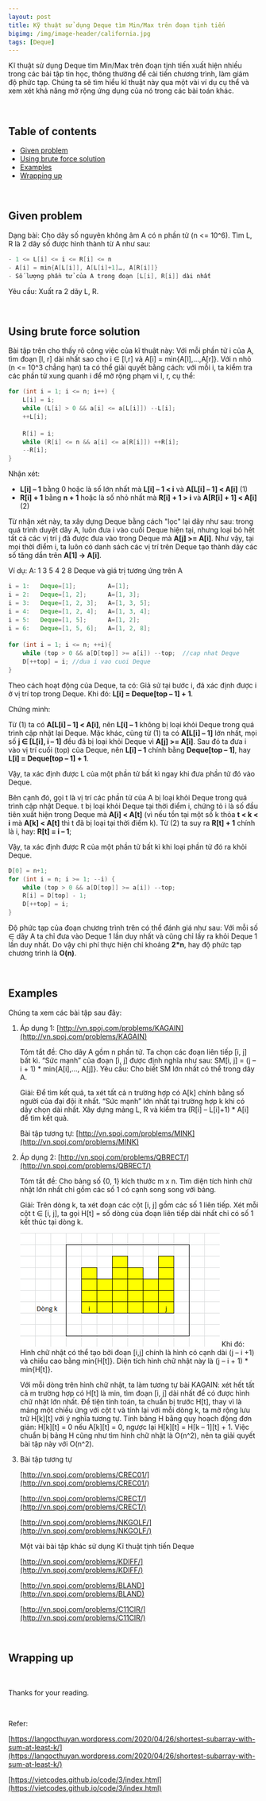 ```yaml
---
layout: post
title: Kỹ thuật sử dụng Deque tìm Min/Max trên đoạn tịnh tiến
bigimg: /img/image-header/california.jpg
tags: [Deque]
---
```


Kĩ thuật sử dụng Deque tìm Min/Max trên đoạn tịnh tiến xuất hiện nhiều trong các bài tập tin học, thông thường để cải tiến chương trình, làm giảm độ phức tạp. Chúng ta sẽ tìm hiểu kĩ thuật này qua một vài ví dụ cụ thể và xem xét khả năng mở rộng ứng dụng của nó trong các bài toán khác.

<br>

## Table of contents
- [Given problem](#given-problem)
- [Using brute force solution](#using-brute-force-solution)
- [Examples](#examples)
- [Wrapping up](#wrapping-up)


<br>

## Given problem

Dạng bài: Cho dãy số nguyên không âm A có n phần tử (n <= 10^6). Tìm L, R là 2 dãy số được hình thành từ A như sau:

```java
- 1 <= L[i] <= i <= R[i] <= n
- A[i] = min{A[L[i]], A[L[i]+1]…, A[R[i]]}
- Số lượng phần tử của A trong đoạn [L[i], R[i]] dài nhất
```

Yêu cầu: Xuất ra 2 dãy L, R.

<br>

## Using brute force solution

Bài tập trên cho thấy rõ công việc của kĩ thuật này: Với mỗi phần tử i của A, tìm đoạn [l, r] dài nhất sao cho i ∈ [l,r] và A[i] = min{A[l],…,A[r]}. Với n nhỏ (n <= 10^3 chẳng hạn) ta có thể giải quyết bằng cách: với mỗi i, ta kiểm tra các phần tử xung quanh i để mở rộng phạm vi l, r, cụ thể:

```java
for (int i = 1; i <= n; i++) {
    L[i] = i;
    while (L[i] > 0 && a[i] <= a[L[i]]) --L[i];
    ++L[i];

    R[i] = i;
    while (R[i] <= n && a[i] <= a[R[i]]) ++R[i];
    --R[i];
}
```

Nhận xét:
- **L[i] – 1** bằng 0 hoặc là số lớn nhất mà **L[i] – 1 < i** và **A[L[i] – 1] < A[i]** (1)
- **R[i] + 1**  bằng **n + 1** hoặc là số nhỏ nhất mà **R[i] + 1 > i** và **A[R[i] + 1] < A[i]** (2)

Từ nhận xét này, ta xây dựng Deque bằng cách "lọc" lại dãy như sau: trong quá trình duyệt dãy A, luôn đưa i vào cuối Deque hiện tại, nhưng loại bỏ hết tất cả các vị trí j đã được đưa vào trong Deque mà **A[j] >= A[i]**. Như vậy, tại mọi thời điểm i, ta luôn có danh sách các vị trí trên Deque tạo thành dãy các số tăng dần trên **A[1] -> A[i]**.

Ví dụ: A: 1 3 5 4 2 8 Deque và giá trị tương ứng trên A

```java
i = 1:   Deque=[1];         A=[1];
i = 2:   Deque=[1, 2];      A=[1, 3];
i = 3:   Deque=[1, 2, 3];   A=[1, 3, 5];
i = 4:   Deque=[1, 2, 4];   A=[1, 3, 4];
i = 5:   Deque=[1, 5];      A=[1, 2];
i = 6:   Deque=[1, 5, 6];   A=[1, 2, 8];

for (int i = 1; i <= n; ++i){
    while (top > 0 && a[D[top]] >= a[i]) --top;  //cap nhat Deque
    D[++top] = i; //dua i vao cuoi Deque
}
```

Theo cách hoạt động của Deque, ta có: Giả sử tại bước i, đã xác định được i ở vị trí top trong Deque. Khi đó: **L[i] = Deque[top – 1] + 1**.

Chứng minh:

Từ (1) ta có **A[L[i] – 1] < A[i]**, nên **L[i] – 1** không bị loại khỏi Deque trong quá trình cập nhật lại Deque. Mặc khác, cũng từ (1) ta có **A[L[i] – 1]** lớn nhất, mọi số **j ∈ [L[i], i – 1]** đều đã bị loại khỏi Deque vì **A[j] >= A[i]**. Sau đó ta đưa i vào vị trí cuối (top) của Deque, nên **L[i] – 1** chính bằng **Deque[top – 1]**, hay **L[i] = Deque[top – 1] + 1**.

Vậy, ta xác định được L của một phần tử bất kì ngay khi đưa phần tử đó vào Deque.

Bên cạnh đó, gọi t là vị trí các phần tử của A bị loại khỏi Deque trong quá trình cập nhật Deque. t bị loại khỏi Deque tại thời điểm i, chứng tỏ i là số đầu tiên xuất hiện trong Deque mà **A[i] < A[t]** (vì nếu tồn tại một số k thỏa **t < k < i** mà **A[k] < A[t]** thì t đã bị loại tại thời điểm k). Từ (2) ta suy ra **R[t] + 1** chính là i, hay: **R[t] = i – 1**;

Vậy, ta xác định được R của một phần tử bất kì khi loại phần tử đó ra khỏi Deque.

```java
D[0] = n+1;
for (int i = n; i >= 1; --i) {
    while (top > 0 && a[D[top]] >= a[i]) --top;
    R[i] = D[top] - 1;
    D[++top] = i;
}
```

Độ phức tạp của đoạn chương trình trên có thể đánh giá như sau: Với mỗi số ∈ dãy A ta chỉ đưa vào Deque 1 lần duy nhất và cũng chỉ lấy ra khỏi Deque 1 lần duy nhất. Do vậy chi phí thực hiện chỉ khoảng **2*n**, hay độ phức tạp chương trình là **O(n)**.

<br>

## Examples

Chúng ta xem các bài tập sau đây:

1. Áp dụng 1: [http://vn.spoj.com/problems/KAGAIN](http://vn.spoj.com/problems/KAGAIN)

    Tóm tắt đề: Cho dãy A gồm n phần tử.  Ta chọn các đoạn liên tiếp [i, j] bất kì. “Sức mạnh” của đoạn [i, j] được định nghĩa như sau: SM[i, j] = (j – i + 1) * min{A[i],…, A[j]}. Yêu cầu: Cho biết SM lớn nhất có thể trong dãy A.

    Giải: Để tìm kết quả, ta xét tất cả n trường hợp có A[k] chính bằng số người của đại đội ít nhất. “Sức mạnh” lớn nhất tại trường hợp k khi có dãy chọn dài nhất. Xây dựng mảng L, R và kiểm tra (R[i] – L[i]+1) * A[i] để tìm kết quả.

    Bài tập tương tự: [http://vn.spoj.com/problems/MINK](http://vn.spoj.com/problems/MINK)

2. Áp dụng 2: [http://vn.spoj.com/problems/QBRECT/](http://vn.spoj.com/problems/QBRECT/)

    Tóm tắt đề: Cho bảng số {0, 1} kích thước m x n. Tìm diện tích hình chữ nhật lớn nhất chỉ gồm các số 1 có cạnh song song với bảng.

    Giải: Trên dòng k, ta xét đoạn các cột [i, j] gồm các số 1 liên tiếp. Xét mỗi cột t ∈ [i, j], ta gọi H[t] = số dòng của đoạn liên tiếp dài nhất chỉ có số 1 kết thúc tại dòng k.

    ![](../img/Data-structure/queue/rectangle.png)
    Khi đó: Hình chữ nhật có thể tạo bởi đoạn [i,j] chính là hình có cạnh dài (j – i +1) và chiều cao bằng min{H[t]}. Diện tích hình chữ nhật này là (j – i + 1) * min{H[t]}.

    Với mỗi dòng trên hình chữ nhật, ta làm tương tự bài KAGAIN: xét hết tất cả m trường hợp có H[t] là min, tìm đoạn [i, j] dài nhất để có được hình chữ nhật lớn nhất. Để tiện tính toán, ta chuẩn bị trước H[t], thay vì là mảng một chiều ứng với cột t và tính lại với mỗi dòng k, ta mở rộng lưu trữ H[k][t] với ý nghĩa tương tự. Tính bảng H bằng quy hoạch động đơn giản: H[k][t] = 0 nếu A[k][t] = 0, ngược lại H[k][t] = H[k – 1][t] + 1. Việc chuẩn bị bảng H cũng như tìm hình chữ nhật là O(n^2), nên ta giải quyết bài tập này với O(n^2).

3. Bài tập tương tự

    [http://vn.spoj.com/problems/CREC01/](http://vn.spoj.com/problems/CREC01/)

    [http://vn.spoj.com/problems/CRECT/](http://vn.spoj.com/problems/CRECT/)

    [http://vn.spoj.com/problems/NKGOLF/](http://vn.spoj.com/problems/NKGOLF/)

    Một vài bài tập khác sử dụng Kĩ thuật tịnh tiến Deque

    [http://vn.spoj.com/problems/KDIFF/](http://vn.spoj.com/problems/KDIFF/)

    [http://vn.spoj.com/problems/BLAND](http://vn.spoj.com/problems/BLAND)

    [http://vn.spoj.com/problems/C11CIR/](http://vn.spoj.com/problems/C11CIR/)

<br>

## Wrapping up



<br>

Thanks for your reading.

<br>

Refer:

[https://langocthuyan.wordpress.com/2020/04/26/shortest-subarray-with-sum-at-least-k/](https://langocthuyan.wordpress.com/2020/04/26/shortest-subarray-with-sum-at-least-k/)

[https://vietcodes.github.io/code/3/index.html](https://vietcodes.github.io/code/3/index.html)